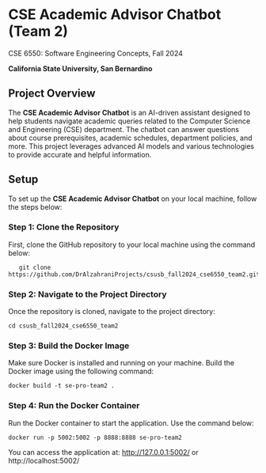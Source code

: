 # CSE Academic Advisor Chatbot (Team 2)
CSE 6550: Software Engineering Concepts, Fall 2024

**California State University, San Bernardino**

## Project Overview

The **CSE Academic Advisor Chatbot** is an AI-driven assistant designed to help students navigate academic queries related to the Computer Science and Engineering (CSE) department. The chatbot can answer questions about course prerequisites, academic schedules, department policies, and more. This project leverages advanced AI models and various technologies to provide accurate and helpful information.


## Setup

To set up the **CSE Academic Advisor Chatbot** on your local machine, follow the steps below:

### Step 1: Clone the Repository

First, clone the GitHub repository to your local machine using the command below:

```
   git clone https://github.com/DrAlzahraniProjects/csusb_fall2024_cse6550_team2.git
```

### Step 2: Navigate to the Project Directory

Once the repository is cloned, navigate to the project directory:

```
cd csusb_fall2024_cse6550_team2
```

### Step 3: Build the Docker Image

Make sure Docker is installed and running on your machine. Build the Docker image using the following command:

```
docker build -t se-pro-team2 .
```

### Step 4: Run the Docker Container

Run the Docker container to start the application. Use the command below:

```
docker run -p 5002:5002 -p 8888:8888 se-pro-team2
```

You can access the application at:
http://127.0.0.1:5002/ or http://localhost:5002/